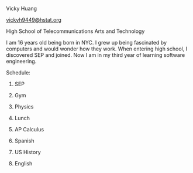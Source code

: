 Vicky Huang

vickyh9449@hstat.org

High School of Telecommunications Arts and Technology

I am 16 years old being born in NYC. I grew up being fascinated by computers and would wonder how they work. When entering high school, I discovered SEP and joined. Now I am in my third year of learning software engineering.

Schedule:

1. SEP
 
2. Gym
 
3. Physics
 
4. Lunch
 
5. AP Calculus

6. Spanish

7. US History

8. English